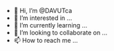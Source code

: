 - 👋 Hi, I’m @DAVUTca
- 👀 I’m interested in ...
- 🌱 I’m currently learning ...
- 💞️ I’m looking to collaborate on ...
- 📫 How to reach me ...

<!---
DAVUTca/DAVUTca is a ✨ special ✨ repository because its `README.md` (this file) appears on your GitHub profile.
You can click the Preview link to take a look at your changes.
--->
